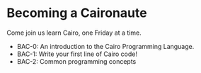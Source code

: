 # Becoming a Caironaute

Come join us learn Cairo, one Friday at a time.

- BAC-0: An introduction to the Cairo Programming Language.
- BAC-1: Write your first line of Cairo code!
- BAC-2: Common programming concepts